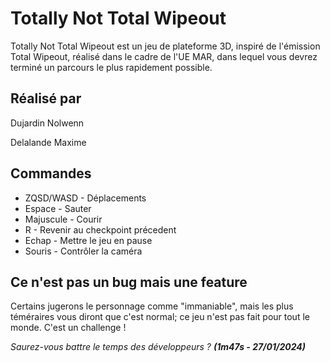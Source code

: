 # Totally Not Total Wipeout

Totally Not Total Wipeout est un jeu de plateforme 3D, inspiré de l'émission Total Wipeout, réalisé dans le cadre de l'UE MAR, dans lequel vous devrez terminé un parcours le plus rapidement possible.

## Réalisé par

Dujardin Nolwenn

Delalande Maxime

## Commandes

* ZQSD/WASD - Déplacements
* Espace - Sauter
* Majuscule - Courir
* R - Revenir au checkpoint précedent
* Echap - Mettre le jeu en pause
* Souris - Contrôler la caméra

## Ce n'est pas un bug mais une feature

Certains jugerons le personnage comme "immaniable", mais les plus téméraires vous diront que c'est normal; ce jeu n'est pas fait pour tout le monde. C'est un challenge !

*Saurez-vous battre le temps des développeurs ? **(1m47s - 27/01/2024)***